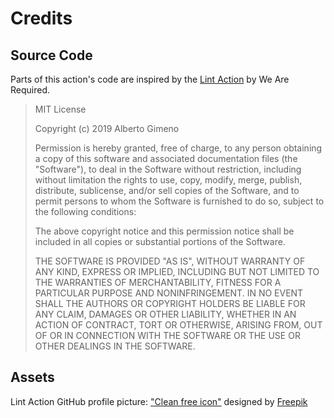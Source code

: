 # Credits

## Source Code

Parts of this action's code are inspired by the [Lint Action](wearerequired/lint-action) by We Are Required.

> MIT License
>
> Copyright (c) 2019 Alberto Gimeno
>
> Permission is hereby granted, free of charge, to any person obtaining a copy of this software and associated documentation files (the "Software"), to deal in the Software without restriction, including without limitation the rights to use, copy, modify, merge, publish, distribute, sublicense, and/or sell copies of the Software, and to permit persons to whom the Software is furnished to do so, subject to the following conditions:
>
> The above copyright notice and this permission notice shall be included in all copies or substantial portions of the Software.
>
> THE SOFTWARE IS PROVIDED "AS IS", WITHOUT WARRANTY OF ANY KIND, EXPRESS OR IMPLIED, INCLUDING BUT NOT LIMITED TO THE WARRANTIES OF MERCHANTABILITY, FITNESS FOR A PARTICULAR PURPOSE AND NONINFRINGEMENT. IN NO EVENT SHALL THE AUTHORS OR COPYRIGHT HOLDERS BE LIABLE FOR ANY CLAIM, DAMAGES OR OTHER LIABILITY, WHETHER IN AN ACTION OF CONTRACT, TORT OR OTHERWISE, ARISING FROM, OUT OF OR IN CONNECTION WITH THE SOFTWARE OR THE USE OR OTHER DEALINGS IN THE SOFTWARE.

## Assets

Lint Action GitHub profile picture: ["Clean free icon"](https://www.flaticon.com/free-icon/clean_2059802) designed by [Freepik](https://www.flaticon.com/authors/freepik)

